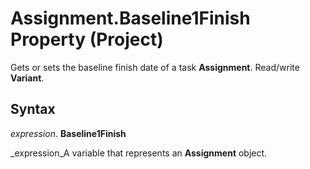 
# Assignment.Baseline1Finish Property (Project)

Gets or sets the baseline finish date of a task  **Assignment**. Read/write  **Variant**.


## Syntax

 _expression_. **Baseline1Finish**

 _expression_A variable that represents an  **Assignment** object.

